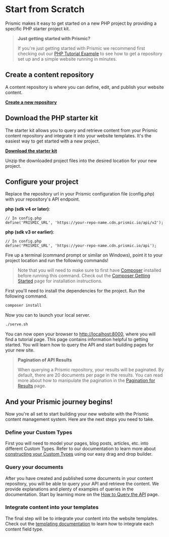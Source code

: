 # Start from Scratch

Prismic makes it easy to get started on a new PHP project by providing a specific PHP starter project kit.

> **Just getting started with Prismic?**
>
> If you're just getting started with Prismic we recommend first checking out our [PHP Tutorial Example](https://prismic.io/quickstart#?lang=php) to see how to get a repository set up and a simple website running in minutes.

## Create a content repository

A content repository is where you can define, edit, and publish your website content.

[**Create a new repository**](https://prismic.io/dashboard/new-repository/)

## Download the PHP starter kit

The starter kit allows you to query and retrieve content from your Prismic content repository and integrate it into your website templates. It's the easiest way to get started with a new project.

[**Download the starter kit**](https://github.com/prismicio/php-quickstart/archive/starter.zip)

Unzip the downloaded project files into the desired location for your new project.

## Configure your project

Replace the repository url in your Prismic configuration file (config.php) with your repository's API endpoint.

**php (sdk v4 or later)**:

```
// In config.php
define('PRISMIC_URL', 'https://your-repo-name.cdn.prismic.io/api/v2');
```

**php (sdk v3 or earlier)**:

```
// In config.php
define('PRISMIC_URL', 'https://your-repo-name.cdn.prismic.io/api');
```

Fire up a terminal (command prompt or similar on Windows), point it to your project location and run the following commands!

> Note that you will need to make sure to first have [Composer](https://getcomposer.org/) installed before running this command. Check out the [Composer Getting Started](https://getcomposer.org/doc/00-intro.md) page for installation instructions.

First you'll need to install the dependencies for the project. Run the following command.

```bash
composer install
```

Now you can to launch your local server.

```bash
./serve.sh
```

You can now open your browser to [http://localhost:8000](http://localhost:8000), where you will find a tutorial page. This page contains information helpful to getting started. You will learn how to query the API and start building pages for your new site.

> **Pagination of API Results**
>
> When querying a Prismic repository, your results will be paginated. By default, there are 20 documents per page in the results. You can read more about how to manipulate the pagination in the [Pagination for Results](./pagination-for-results-php.md) page.

## And your Prismic journey begins!

Now you're all set to start building your new website with the Prismic content management system. Here are the next steps you need to take.

### Define your Custom Types

First you will need to model your pages, blog posts, articles, etc. into different Custom Types. Refer to our documentation to learn more about [constructing your Custom Types](https://intercom.help/prismicio/content-modeling-and-custom-types) using our easy drag and drop builder.

### Query your documents

After you have created and published some documents in your content repository, you will be able to query your API and retrieve the content. We provide explanations and plenty of examples of queries in the documentation. Start by learning more on the [How to Query the API](./how-to-query-the-api-php.md) page.

### Integrate content into your templates

The final step will be to integrate your content into the website templates. Check out the [templating documentation](./the-response-object-php.md) to learn how to integrate each content field type.
